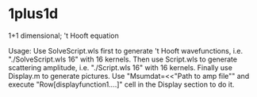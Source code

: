 # 1plus1d
1+1 dimensional; 't Hooft equation

Usage: 
  Use SolveScript.wls first to generate 't Hooft wavefunctions, i.e. "./SolveScript.wls 16" with 16 kernels. 
  Then use Script.wls to generate scattering amplitude, i.e. "./Script.wls 16" with 16 kernels.
  Finally use Display.m to generate pictures. Use "Msumdat=<<"Path to amp file"" and execute "Row[displayfunction1....]" cell in the Display section to do it. 
